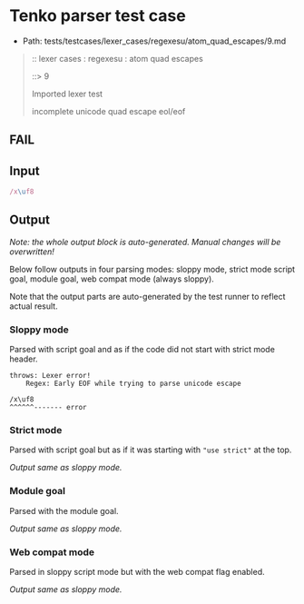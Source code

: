 # Tenko parser test case

- Path: tests/testcases/lexer_cases/regexesu/atom_quad_escapes/9.md

> :: lexer cases : regexesu : atom quad escapes
>
> ::> 9
>
> Imported lexer test
>
> incomplete unicode quad escape eol/eof

## FAIL

## Input

`````js
/x\uf8
`````

## Output

_Note: the whole output block is auto-generated. Manual changes will be overwritten!_

Below follow outputs in four parsing modes: sloppy mode, strict mode script goal, module goal, web compat mode (always sloppy).

Note that the output parts are auto-generated by the test runner to reflect actual result.

### Sloppy mode

Parsed with script goal and as if the code did not start with strict mode header.

`````
throws: Lexer error!
    Regex: Early EOF while trying to parse unicode escape

/x\uf8
^^^^^^------- error
`````

### Strict mode

Parsed with script goal but as if it was starting with `"use strict"` at the top.

_Output same as sloppy mode._

### Module goal

Parsed with the module goal.

_Output same as sloppy mode._

### Web compat mode

Parsed in sloppy script mode but with the web compat flag enabled.

_Output same as sloppy mode._
